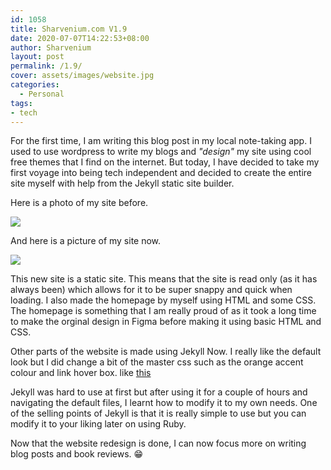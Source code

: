 ```yaml
---
id: 1058
title: Sharvenium.com V1.9
date: 2020-07-07T14:22:53+08:00
author: Sharvenium
layout: post
permalink: /1.9/
cover: assets/images/website.jpg
categories:
  - Personal
tags:
- tech
---
```


For the first time, I am writing this blog post in my local note-taking app. I used to use wordpress to write my blogs and _"design"_ my site using cool free themes that I find on the internet. But today, I have decided to take my first voyage into being tech independent and decided to create the entire site myself with help from the Jekyll static site builder. 

Here is a photo of my site before.

<img src="{{site.baseurl}}/assets/images/oldsite.png">

And here is a picture of my site now. 

<img src="{{site.baseurl}}/assets/images/newsite.png">

This new site is a static site. This means that the site is read only (as it has always been) which allows for it to be super snappy and quick when loading. I also made the homepage by myself using HTML and some CSS. The homepage is something that I am really proud of as it took a long time to make the orginal design in Figma before making it using basic HTML and CSS. 

Other parts of the website is made using Jekyll Now. I really like the default look but I did change a bit of the master css such as the orange accent colour and link hover box. like [this]({{site.baseurl}}/2.0)

Jekyll was hard to use at first but after using it for a couple of hours and navigating the default files, I learnt how to modify it to my own needs. One of the selling points of Jekyll is that it is really simple to use but you can modify it to your liking later on using Ruby. 

Now that the website redesign is done, I can now focus more on writing blog posts and book reviews. 😁
